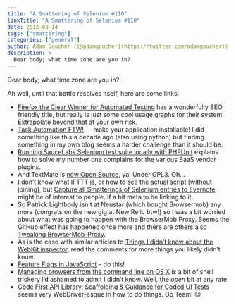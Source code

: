 ```yaml
---
title: "A Smattering of Selenium #110"
linkTitle: "A Smattering of Selenium #110"
date: 2012-08-14
tags: ["smattering"]
categories: ["general"]
author: Adam Goucher ([@adamgoucher](https://twitter.com/adamgoucher))
description: >
  Dear body; what time zone are you in?
---
```


Dear body; what time zone are you in?

Ah well, until that battle resolves itself, here are some links.

*   [Firefox the Clear Winner for Automated Testing](http://sauceio.com/index.php/2012/08/firefox-the-clear-winner-for-automated-testing/) has a wonderfully SEO friendly title, but really is just some cool usage graphs for their system. Extrapolate beyond that at your own risk.
*   [Task Automation FTW!](http://simplythetest.tumblr.com/post/29058868277/task-automation-ftw) — make your application installable! I did something like this a decade ago (also using python) but finding something in my own blog seems a harder challenge than it should be.
*   [Running SauceLabs Selenium test suite locally with PHPUnit](http://julianhigman.com/blog/2012/08/09/running-saucelabs-selenium-test-suite-locally-with-phpunit) explains how to solve my number one complains for the various BaaS vendor plugins.
*   And TextMate is [now Open Source](https://github.com/textmate/textmate), ya! Under GPL3. Oh…
*   I don’t know what IFTTT is, or how to see the actual script \[without joining\], but [Capture all Smatterings of Selenium entries to Evernote](http://ifttt.com/recipes/48831) might be of interest to people. If a bit meta to be linking to it.
*   So Patrick Lightbody isn’t at Neustar (which bought Browsermob) any more (congrats on the new gig at New Relic btw!) so I was a bit worried about what was going to happen with the BrowserMob Proxy. Seems the GitHub effect has happened once more and there are others also [Tweaking BrowserMob-Proxy](http://blog.stuartherbert.com/php/2012/08/10/tweaking-browsermob-proxy/).
*   As is the case with similar articles to [Things I didn’t know about the WebKit inspector](http://blog.joocode.com/browsers/12-things-about-the-webkit-inspector-i-didnt-know/), read the comments for more things you likely didn’t know.
*   [Feature Flags in JavaScript](http://blog.thepete.net/blog/2012/05/09/javascript-feature-flags/) – do this!
*   [Managing browsers from the command line on OS X](http://scottcsims.com/wordpress/?p=382) is a bit of shell trickery I’d ashamed to admit I didn’t know. Well, the _open_ bit at any rate.
*   [Code First API Library, Scaffolding & Guidance for Coded UI Tests](http://codeduicodefirst.codeplex.com) seems very WebDriver-esque in how to do things. Go Team! 😉